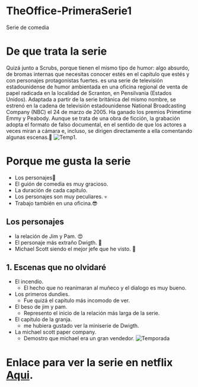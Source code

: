 # TheOffice-PrimeraSerie1
 Serie de comedia
# De que trata la serie
Quizá junto a Scrubs, porque tienen el mismo tipo de humor: algo absurdo, de bromas internas que necesitas conocer estés en el capítulo que estés y con personajes protagonistas fuertes. es una serie de televisión estadounidense de humor ambientada en una oficina regional de venta de papel radicada en la localidad de Scranton, en Pensilvania (Estados Unidos). Adaptada a partir de la serie británica del mismo nombre, se estrenó en la cadena de televisión estadounidense National Broadcasting Company (NBC) el 24 de marzo de 2005. Ha ganado los premios Primetime Emmy​ y Peabody.​ Aunque se trata de una obra de ficción, la grabación adopta el formato de falso documental, en el sentido de que los actores a veces miran a cámara e, incluso, se dirigen directamente a ella comentando algunas escenas.:clown_face:
![Temp1](https://flxt.tmsimg.com/assets/p185008_b_h10_ai.jpg).
# Porque me gusta la serie
+ Los personajes:rofl:
+ El guión de comedia es muy gracioso.
+ La duración de cada capitulo.
+ Los personajes son muy peculiares. :skull:
+ Trabajo también en una oficina.:sunglasses:

## Los personajes
+ la relación de Jim y Pam. :heart_eyes:
+ El personaje más extraño Dwigth. :exploding_head:
+ Michael Scott siendo el mejor jefe que he visto. :star_struck:

## 1. Escenas que no olvidaré
- El incendio.
  - El hecho que no reanimaran al muñeco y el dialogo es muy bueno. 
- Los primeros dundies.
  - Fue quizá el capitulo más incomodo de ver.
- El beso de jim y pam.
  - Represento el inicio de la relación más larga de la serie.
- El capitulo de la granja.
  - me hubiera gustado ver la miniserie de Dwigth.
- La michael scott paper company.
  - Demostro que michael era un gran vendedor.
![Temporada](https://cloudfront-us-east-1.images.arcpublishing.com/metroworldnews/CQBIOWSLBVBVXF2X3XHKAALQTQ.png)
# Enlace para ver la serie en netflix [Aqui](https://www.netflix.com/gt/title/70136120).
